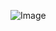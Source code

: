 
![Image](https://user-images.githubusercontent.com/76115005/142781790-55962ccf-adf0-41b8-bd00-1f6d4d08a8a2.PNG)
